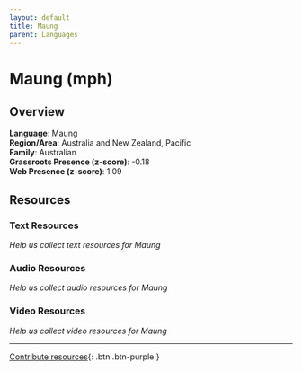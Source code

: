 ```yaml
---
layout: default
title: Maung
parent: Languages
---
```


# Maung (mph)

## Overview

**Language**: Maung  
**Region/Area**: Australia and New Zealand, Pacific  
**Family**: Australian  
**Grassroots Presence (z-score)**: -0.18  
**Web Presence (z-score)**: 1.09  

## Resources

### Text Resources
*Help us collect text resources for Maung*

### Audio Resources
*Help us collect audio resources for Maung*

### Video Resources
*Help us collect video resources for Maung*

---

[Contribute resources](https://forms.office.com/e/1SfLJx3u1r){: .btn .btn-purple }
